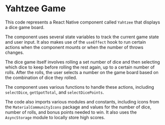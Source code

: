 # Yahtzee Game

This code represents a React Native component called `Yahtzee` that displays a dice game board.

The component uses several state variables to track the current game state and user input. It also makes use of the `useEffect` hook to run certain actions when the component mounts or when the number of throws changes.

The dice game itself involves rolling a set number of dice and then selecting which dice to keep before rolling the rest again, up to a certain number of rolls. After the rolls, the user selects a number on the game board based on the combination of dice they rolled.

The component uses various functions to handle these actions, including `selectDice`, `getSpotTotal`, and `selectDicePoints`.

The code also imports various modules and constants, including icons from the `MaterialCommunityIcons` package and values for the number of dice, number of rolls, and bonus points needed to win. It also uses the` AsyncStorage` module to locally store high scores.
